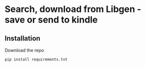 # Search, download from Libgen - save or send to kindle

## Installation
Download the repo
```
pip install requirements.txt
```
